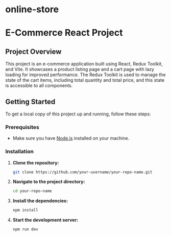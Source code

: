 # online-store
# E-Commerce React Project

## Project Overview

This project is an e-commerce application built using React, Redux Toolkit, and Vite. It showcases a product listing page and a cart page with lazy loading for improved performance. The Redux Toolkit is used to manage the state of the cart items, including total quantity and total price, and this state is accessible to all components.

## Getting Started

To get a local copy of this project up and running, follow these steps:

### Prerequisites

- Make sure you have [Node.js](https://nodejs.org/) installed on your machine.

### Installation

1. **Clone the repository:**

   ```bash
   git clone https://github.com/your-username/your-repo-name.git
   
2. **Navigate to the project directory:**  

    ```bash
    cd your-repo-name
    
3. **Install the dependencies:**  

    ```bash
    npm install
    
4. **Start the development server:**  

    ```bash
    npm run dev       
